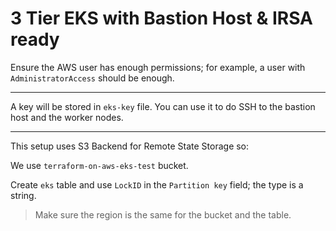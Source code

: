# 3 Tier EKS with Bastion Host & IRSA ready

Ensure the AWS user has enough permissions; for example, a user with `AdministratorAccess` should be enough.

---

A key will be stored in `eks-key` file. You can use it to do SSH to the bastion host and the worker nodes.

---
This setup uses S3 Backend for Remote State Storage so:

We use `terraform-on-aws-eks-test` bucket.

Create `eks` table and use `LockID` in the `Partition key` field; the type is a string.

> Make sure the region is the same for the bucket and the table.
